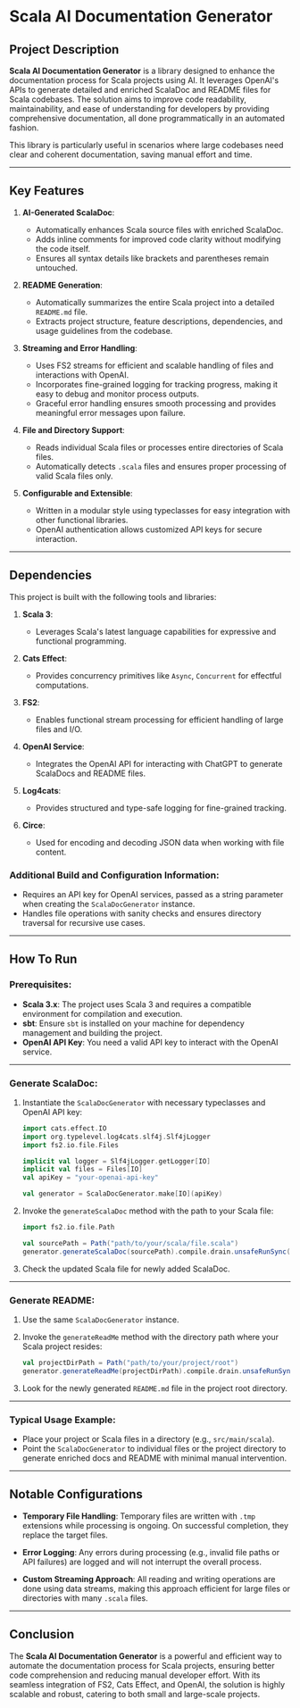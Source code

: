 # Scala AI Documentation Generator

## Project Description

**Scala AI Documentation Generator** is a library designed to enhance the documentation process for Scala projects using AI. It leverages OpenAI's APIs to generate detailed and enriched ScalaDoc and README files for Scala codebases. The solution aims to improve code readability, maintainability, and ease of understanding for developers by providing comprehensive documentation, all done programmatically in an automated fashion.

This library is particularly useful in scenarios where large codebases need clear and coherent documentation, saving manual effort and time.

---

## Key Features

1. **AI-Generated ScalaDoc**:
   - Automatically enhances Scala source files with enriched ScalaDoc.
   - Adds inline comments for improved code clarity without modifying the code itself.
   - Ensures all syntax details like brackets and parentheses remain untouched.

2. **README Generation**:
   - Automatically summarizes the entire Scala project into a detailed `README.md` file.
   - Extracts project structure, feature descriptions, dependencies, and usage guidelines from the codebase.

3. **Streaming and Error Handling**:
   - Uses FS2 streams for efficient and scalable handling of files and interactions with OpenAI.
   - Incorporates fine-grained logging for tracking progress, making it easy to debug and monitor process outputs.
   - Graceful error handling ensures smooth processing and provides meaningful error messages upon failure.

4. **File and Directory Support**:
   - Reads individual Scala files or processes entire directories of Scala files.
   - Automatically detects `.scala` files and ensures proper processing of valid Scala files only.

5. **Configurable and Extensible**:
   - Written in a modular style using typeclasses for easy integration with other functional libraries.
   - OpenAI authentication allows customized API keys for secure interaction.

---

## Dependencies

This project is built with the following tools and libraries:

1. **Scala 3**:
   - Leverages Scala's latest language capabilities for expressive and functional programming.

2. **Cats Effect**:
   - Provides concurrency primitives like `Async`, `Concurrent` for effectful computations.

3. **FS2**:
   - Enables functional stream processing for efficient handling of large files and I/O.

4. **OpenAI Service**:
   - Integrates the OpenAI API for interacting with ChatGPT to generate ScalaDocs and README files.

5. **Log4cats**:
   - Provides structured and type-safe logging for fine-grained tracking.

6. **Circe**:
   - Used for encoding and decoding JSON data when working with file content.

### Additional Build and Configuration Information:
- Requires an API key for OpenAI services, passed as a string parameter when creating the `ScalaDocGenerator` instance.
- Handles file operations with sanity checks and ensures directory traversal for recursive use cases.

---

## How To Run

### Prerequisites:
- **Scala 3.x**: The project uses Scala 3 and requires a compatible environment for compilation and execution.
- **sbt**: Ensure `sbt` is installed on your machine for dependency management and building the project.
- **OpenAI API Key**: You need a valid API key to interact with the OpenAI service.

---

### Generate ScalaDoc:
1. Instantiate the `ScalaDocGenerator` with necessary typeclasses and OpenAI API key:
   ```scala
   import cats.effect.IO
   import org.typelevel.log4cats.slf4j.Slf4jLogger
   import fs2.io.file.Files
   
   implicit val logger = Slf4jLogger.getLogger[IO]
   implicit val files = Files[IO]
   val apiKey = "your-openai-api-key"
   
   val generator = ScalaDocGenerator.make[IO](apiKey)
   ```

2. Invoke the `generateScalaDoc` method with the path to your Scala file:
   ```scala
   import fs2.io.file.Path
   
   val sourcePath = Path("path/to/your/scala/file.scala")
   generator.generateScalaDoc(sourcePath).compile.drain.unsafeRunSync()
   ```

3. Check the updated Scala file for newly added ScalaDoc.

---

### Generate README:
1. Use the same `ScalaDocGenerator` instance.
   
2. Invoke the `generateReadMe` method with the directory path where your Scala project resides:
   ```scala
   val projectDirPath = Path("path/to/your/project/root")
   generator.generateReadMe(projectDirPath).compile.drain.unsafeRunSync()
   ```

3. Look for the newly generated `README.md` file in the project root directory.

---

### Typical Usage Example:
- Place your project or Scala files in a directory (e.g., `src/main/scala`).
- Point the `ScalaDocGenerator` to individual files or the project directory to generate enriched docs and README with minimal manual intervention.

---

## Notable Configurations

- **Temporary File Handling**:
  Temporary files are written with `.tmp` extensions while processing is ongoing. On successful completion, they replace the target files.
  
- **Error Logging**:
  Any errors during processing (e.g., invalid file paths or API failures) are logged and will not interrupt the overall process.

- **Custom Streaming Approach**:
  All reading and writing operations are done using data streams, making this approach efficient for large files or directories with many `.scala` files.

---

## Conclusion

The **Scala AI Documentation Generator** is a powerful and efficient way to automate the documentation process for Scala projects, ensuring better code comprehension and reducing manual developer effort. With its seamless integration of FS2, Cats Effect, and OpenAI, the solution is highly scalable and robust, catering to both small and large-scale projects.